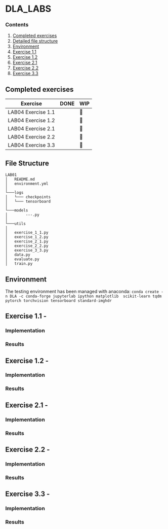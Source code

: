 # DLA_LABS

### Contents
1. [Completed exercises](#Completed-exercises)
2. [Detailed file structure](#File-Structure)
3. [Environment](#Environment)
4. [Exercise 1.1](#)
5. [Exercise 1.2](#)
6. [Exercise 2.1](#)
7. [Exercise 2.2](#)
8. [Exercise 3.3](#)

## Completed exercises

|  Exercise   | DONE  | WIP |
|-----|---|---|
| LAB04 Exercise 1.1 |  | 🔁 |
| LAB04 Exercise 1.2 |  | 🔁 |
| LAB04 Exercise 2.1 |  | 🔁 |
| LAB04 Exercise 2.2 |  | 🔁 |
| LAB04 Exercise 3.3 |  | 🔁 |



## File Structure
```
LAB01
│   README.md
│   environment.yml
│   
└───logs
│   └─── checkpoints
│   └─── tensorboard
│
└───models
│        ---.py
│   
└───utils   
│
│   exercise_1_1.py
│   exercise_1_2.py
│   exercise_2_1.py
│   exercise_2_2.py
│   exercise_3_3.py
│   data.py
│   evaluate.py
│   train.py

 ```


## Environment
The testing environment has been managed with anaconda:
`conda create -n DLA -c conda-forge jupyterlab ipython matplotlib 
scikit-learn tqdm pytorch torchvision tensorboard standard-imghdr`

## Exercise 1.1 - 

### Implementation

### Results

## Exercise 1.2 - 

### Implementation

### Results

## Exercise 2.1 - 

### Implementation

### Results

## Exercise 2.2 - 

### Implementation

### Results

## Exercise 3.3 - 

### Implementation

### Results